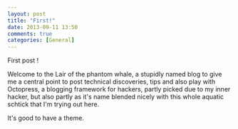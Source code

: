 ```yaml
---
layout: post
title: "First!"
date: 2013-09-11 13:50
comments: true
categories: [General]
---
```

First post ! 

Welcome to the Lair of the phantom whale, a stupidly named blog to give me a central point to post technical discoveries, tips and also play with Octopress, a blogging framework for hackers, partly picked due to my inner hacker, but also partly as it's name blended nicely with this whole aquatic schtick that I'm trying out here.

It's good to have a theme.
